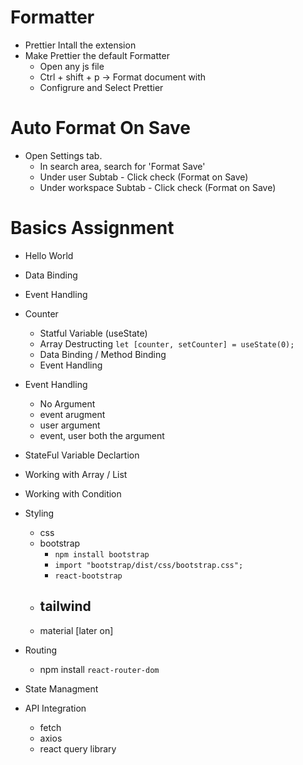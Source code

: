 # Formatter

- Prettier Intall the extension
- Make Prettier the default Formatter
  - Open any js file
  - Ctrl + shift + p -> Format document with
  - Configrure and Select Prettier

# Auto Format On Save

- Open Settings tab.
  - In search area, search for 'Format Save'
  - Under user Subtab - Click check (Format on Save)
  - Under workspace Subtab - Click check (Format on Save)

# Basics Assignment

- Hello World
- Data Binding
- Event Handling
- Counter
  - Statful Variable (useState)
  - Array Destructing `let [counter, setCounter] = useState(0);`
  - Data Binding / Method Binding
  - Event Handling
- Event Handling

  - No Argument
  - event arugment
  - user argument
  - event, user both the argument

- StateFul Variable Declartion
- Working with Array / List
- Working with Condition
- Styling
  - css
  - bootstrap
    - `npm install bootstrap`
    - `import "bootstrap/dist/css/bootstrap.css";`
    - `react-bootstrap`
  - tailwind
    -
  - material [later on]
- Routing
  - npm install `react-router-dom`
- State Managment
- API Integration
  - fetch
  - axios
  - react query library
